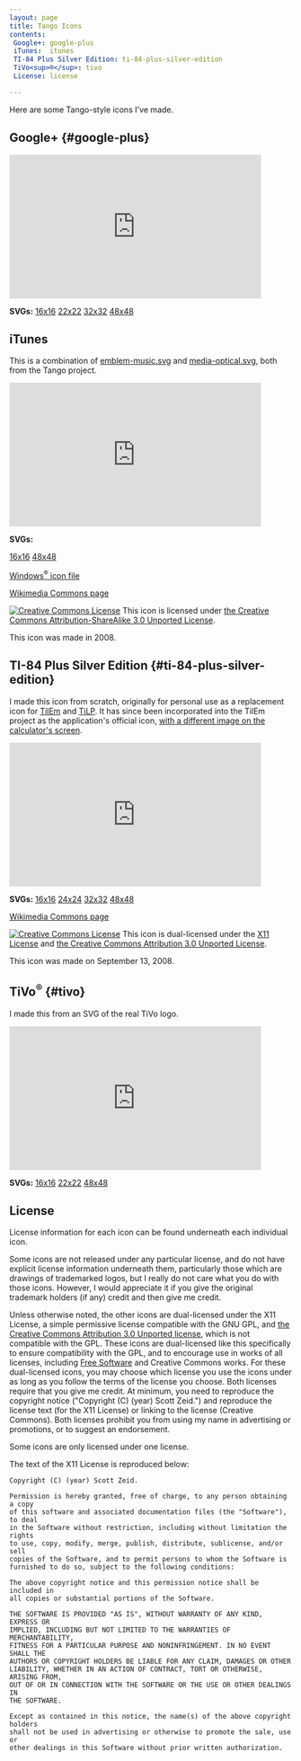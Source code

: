 ```yaml
--- 
layout: page
title: Tango Icons
contents:
 Google+: google-plus
 iTunes:  itunes
 TI-84 Plus Silver Edition: ti-84-plus-silver-edition
 TiVo<sup>®</sup>: tivo
 License: license

---
```


Here are some Tango-style icons I've made.

## Google+ {#google-plus}

<iframe style="width: 448px; height: 256px; overflow: hidden; border-style: none;" height="256" src="http://uploads.s.zeid.me/tango-icons/display.php?icon=Google-Plus" width="448"><!----></iframe>

**SVGs:**
[16x16](http://uploads.s.zeid.me/tango-icons/Google-Plus/Google-Plus-16.svg)
[22x22](http://uploads.s.zeid.me/tango-icons/Google-Plus/Google-Plus-22.svg)
[32x32](http://uploads.s.zeid.me/tango-icons/Google-Plus/Google-Plus-32.svg)
[48x48](http://uploads.s.zeid.me/tango-icons/Google-Plus/Google-Plus-48.svg)

## iTunes

This is a combination of
[emblem-music.svg](http://uploads.s.zeid.me/tango-icons/iTunes/emblem-music.svg) and
[media-optical.svg](http://uploads.s.zeid.me/tango-icons/iTunes/media-optical.svg),
both from the Tango project.

<iframe style="width: 448px; height: 256px; overflow: hidden; border-style: none;" height="256" src="http://uploads.s.zeid.me/tango-icons/display.php?icon=iTunes" width="448"><!----></iframe>

**SVGs:**

[16x16](http://uploads.s.zeid.me/tango-icons/iTunes/iTunes-16.svg)
[48x48](http://uploads.s.zeid.me/tango-icons/iTunes/iTunes-48.svg)

[Windows<sup>®</sup> icon file](http://uploads.s.zeid.me/tango-icons/iTunes/iTunes.ico)

[Wikimedia Commons page](https://commons.wikimedia.org/wiki/File:ITunes.svg)

[![Creative Commons License](https://i.creativecommons.org/l/by-sa/3.0/80x15.png)](https://creativecommons.org/licenses/by-sa/3.0/)
This icon is licensed under
[the Creative Commons Attribution-ShareAlike 3.0 Unported License](https://creativecommons.org/licenses/by-sa/3.0/).

This icon was made in 2008.

## TI-84 Plus Silver Edition {#ti-84-plus-silver-edition}

I made this icon from scratch, originally for personal use as a replacement
icon for [TilEm](http://lpg.ticalc.org/prj_tilem/) and
[TiLP](http://lpg.ticalc.org/prj_tilp/).  It has since been incorporated into
the TilEm project as the application's official icon,
[with a different image on the calculator's screen](http://uploads.srwz.us/tango-icons/TI-84-Plus-Silver-Edition/TilEm-48.png).

<iframe style="width: 448px; height: 256px; overflow: hidden; border-style: none;" height="256" src="http://uploads.s.zeid.me/tango-icons/display.php?icon=TI-84-Plus-Silver-Edition" width="448"><!----></iframe>

**SVGs:**
[16x16](http://uploads.s.zeid.me/tango-icons/TI-84-Plus-Silver-Edition/TI-84-Plus-Silver-Edition-16.svg)
[24x24](http://uploads.s.zeid.me/tango-icons/TI-84-Plus-Silver-Edition/TI-84-Plus-Silver-Edition-24.svg)
[32x32](http://uploads.s.zeid.me/tango-icons/TI-84-Plus-Silver-Edition/TI-84-Plus-Silver-Edition-32.svg)
[48x48](http://uploads.s.zeid.me/tango-icons/TI-84-Plus-Silver-Edition/TI-84-Plus-Silver-Edition-48.svg)

[Wikimedia Commons page](https://commons.wikimedia.org/wiki/File:Calculator-ti-84-plus-silver-edition.svg)

[![Creative Commons License](https://i.creativecommons.org/l/by/3.0/80x15.png)](https://creativecommons.org/licenses/by/3.0/)
This icon is dual-licensed under the [X11 License](#license) and
[the Creative Commons Attribution 3.0 Unported License](https://creativecommons.org/licenses/by/3.0/).

This icon was made on September 13, 2008.

## TiVo<sup>®</sup> {#tivo}

I made this from an SVG of the real TiVo logo.

<iframe style="width: 448px; height: 256px; overflow: hidden; border-style: none;" height="256" src="http://uploads.s.zeid.me/tango-icons/display.php?icon=TiVo" width="448"><!----></iframe>

**SVGs:**
[16x16](http://uploads.s.zeid.me/tango-icons/TiVo/TiVo-16.svg)
[22x22](http://uploads.s.zeid.me/tango-icons/TiVo/TiVo-22.svg)
[48x48](http://uploads.s.zeid.me/tango-icons/TiVo/TiVo-48.svg)

## License

License information for each icon can be found underneath each individual icon.

Some icons are not released under any particular license, and do not have
explicit license information underneath them, particularly those which are
drawings of trademarked logos, but I really do not care what you do with
those icons. However, I would appreciate it if you give the original trademark
holders (if any) credit and then give me credit.

Unless otherwise noted, the other icons are dual-licensed under the X11 License,
a simple permissive license compatible with the GNU GPL, and
[the Creative Commons Attribution 3.0 Unported license](https://creativecommons.org/licenses/by/3.0/),
which is not compatible with the GPL. These icons are dual-licensed like this
specifically to ensure compatibility with the GPL, and to encourage use in works
of all licenses, including
[Free Software](https://www.gnu.org/philosophy/free-sw.html)
and Creative Commons works. For these dual-licensed icons, you may choose which
license you use the icons under as long as you follow the terms of the license
you choose. Both licenses require that you give me credit. At minimum, you need
to reproduce the copyright notice ("Copyright (C) (year) Scott Zeid.") and
reproduce the license text (for the X11 License) or linking to the license
(Creative Commons). Both licenses prohibit you from using my name in advertising
or promotions, or to suggest an endorsement.

Some icons are only licensed under one license.

The text of the X11 License is reproduced below:

    Copyright (C) (year) Scott Zeid.
    
    Permission is hereby granted, free of charge, to any person obtaining a copy
    of this software and associated documentation files (the "Software"), to deal
    in the Software without restriction, including without limitation the rights
    to use, copy, modify, merge, publish, distribute, sublicense, and/or sell
    copies of the Software, and to permit persons to whom the Software is
    furnished to do so, subject to the following conditions:
    
    The above copyright notice and this permission notice shall be included in
    all copies or substantial portions of the Software.
    
    THE SOFTWARE IS PROVIDED "AS IS", WITHOUT WARRANTY OF ANY KIND, EXPRESS OR
    IMPLIED, INCLUDING BUT NOT LIMITED TO THE WARRANTIES OF MERCHANTABILITY,
    FITNESS FOR A PARTICULAR PURPOSE AND NONINFRINGEMENT. IN NO EVENT SHALL THE
    AUTHORS OR COPYRIGHT HOLDERS BE LIABLE FOR ANY CLAIM, DAMAGES OR OTHER
    LIABILITY, WHETHER IN AN ACTION OF CONTRACT, TORT OR OTHERWISE, ARISING FROM,
    OUT OF OR IN CONNECTION WITH THE SOFTWARE OR THE USE OR OTHER DEALINGS IN
    THE SOFTWARE.
    
    Except as contained in this notice, the name(s) of the above copyright holders
    shall not be used in advertising or otherwise to promote the sale, use or
    other dealings in this Software without prior written authorization.
